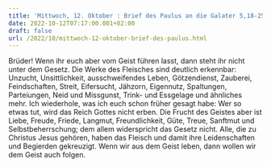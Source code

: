```yaml
---
title: 'Mittwoch, 12. Oktober : Brief des Paulus an die Galater 5,18-25.'
date: 2022-10-12T07:17:00.001+02:00
draft: false
url: /2022/10/mittwoch-12-oktober-brief-des-paulus.html
---
```


Brüder! Wenn ihr euch aber vom Geist führen lasst, dann steht ihr nicht unter dem Gesetz. Die Werke des Fleisches sind deutlich erkennbar: Unzucht, Unsittlichkeit, ausschweifendes Leben, Götzendienst, Zauberei, Feindschaften, Streit, Eifersucht, Jähzorn, Eigennutz, Spaltungen, Parteiungen, Neid und Missgunst, Trink- und Essgelage und ähnliches mehr. Ich wiederhole, was ich euch schon früher gesagt habe: Wer so etwas tut, wird das Reich Gottes nicht erben. Die Frucht des Geistes aber ist Liebe, Freude, Friede, Langmut, Freundlichkeit, Güte, Treue, Sanftmut und Selbstbeherrschung; dem allem widerspricht das Gesetz nicht. Alle, die zu Christus Jesus gehören, haben das Fleisch und damit ihre Leidenschaften und Begierden gekreuzigt. Wenn wir aus dem Geist leben, dann wollen wir dem Geist auch folgen.